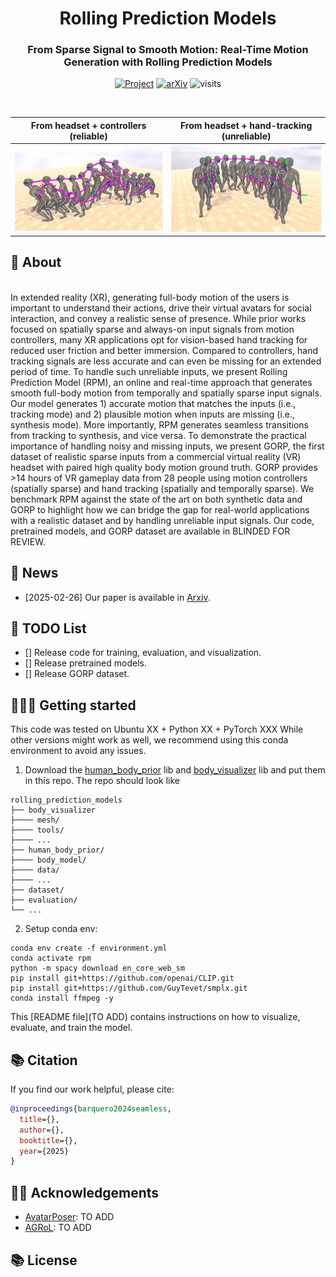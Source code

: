 <h1 align="center">Rolling Prediction Models</h3>

<h3 align="center">From Sparse Signal to Smooth Motion: Real-Time Motion Generation with Rolling Prediction Models</h3>

  <p align="center">
    <a href="https://barquerogerman.github.io/Rolling/"><img alt="Project" src="https://img.shields.io/badge/-Project%20Page-lightgrey?logo=Google%20Chrome&color=informational&logoColor=white"></a>
    <a href="https://arxiv.org/abs/xxxx.xxxx"><img alt="arXiv" src="https://img.shields.io/badge/arXiv-2402.15509-b31b1b.svg"></a>
    <img alt="visits" src="https://hits.seeyoufarm.com/api/count/incr/badge.svg">
  </p>

<br>

From headset + controllers (reliable)             |  From headset + hand-tracking (unreliable)
:-------------------------:|:-------------------------:
![](assets/teaser_MC.png)  |  ![](assets/teaser_HT.png)


## 🔎 About
</br>
In extended reality (XR), generating full-body motion of the users is important to understand their actions, drive their virtual avatars for social interaction, and convey a realistic sense of presence. While prior works focused on spatially sparse and always-on input signals from motion controllers, many XR applications opt for vision-based hand tracking for reduced user friction and better immersion. Compared to controllers, hand tracking signals are less accurate and can even be missing for an extended period of time. To handle such unreliable inputs, we present Rolling Prediction Model (RPM), an online and real-time approach that generates smooth full-body motion from temporally and spatially sparse input signals. Our model generates 1) accurate motion that matches the inputs (i.e., tracking mode) and 2) plausible motion when inputs are missing (i.e., synthesis mode). More importantly, RPM generates seamless transitions from tracking to synthesis, and vice versa. To demonstrate the practical importance of handling noisy and missing inputs, we present GORP, the first dataset of realistic sparse inputs from a commercial virtual reality (VR) headset with paired high quality body motion ground truth. GORP provides >14 hours of VR gameplay data from 28 people using motion controllers (spatially sparse) and hand tracking (spatially and temporally sparse). We benchmark RPM against the state of the art on both synthetic data and GORP to highlight how we can bridge the gap for real-world applications with a realistic dataset and by handling unreliable input signals. Our code, pretrained models, and GORP dataset are available in BLINDED FOR REVIEW.

<!--
## Running instructions
-->

## 📌 News
- [2025-02-26] Our paper is available in [Arxiv](https://arxiv.org/abs/xxxx.xxxxx).

## 📝 TODO List
- [] Release code for training, evaluation, and visualization.
- [] Release pretrained models.
- [] Release GORP dataset.

## 👩🏻‍🏫 Getting started

This code was tested on Ubuntu XX + Python XX + PyTorch XXX While other versions might work as well, we recommend using this conda environment to avoid any issues.

1. Download the [human_body_prior](https://github.com/nghorbani/human_body_prior/tree/master/src) lib and [body_visualizer](https://github.com/nghorbani/body_visualizer/tree/master/src) lib and put them in this repo. The repo should look like
```
rolling_prediction_models
├── body_visualizer
├──── mesh/
├──── tools/
├──── ...
├── human_body_prior/
├──── body_model/
├──── data/
├──── ...
├── dataset/
├── evaluation/
└── ...
```

2. Setup conda env:
```shell
conda env create -f environment.yml
conda activate rpm
python -m spacy download en_core_web_sm
pip install git+https://github.com/openai/CLIP.git
pip install git+https://github.com/GuyTevet/smplx.git
conda install ffmpeg -y
```

This [README file](TO ADD) contains instructions on how to visualize, evaluate, and train the model.

## 📚 Citation

If you find our work helpful, please cite:

```bibtex
@inproceedings{barquero2024seamless,
  title={},
  author={},
  booktitle={},
  year={2025}
}
```

## 🤝🏼 Acknowledgements
- [AvatarPoser](https://github.com/eth-siplab/AvatarPoser): TO ADD
- [AGRoL](https://github.com/facebookresearch/AGRoL): TO ADD


## 📚 License
